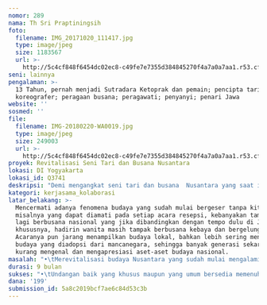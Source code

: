 ```yaml
---
nomor: 289
nama: Th Sri Praptiningsih
foto:
  filename: IMG_20171020_111417.jpg
  type: image/jpeg
  size: 1183567
  url: >-
    http://5c4cf848f6454dc02ec8-c49fe7e7355d384845270f4a7a0a7aa1.r53.cf2.rackcdn.com/ad0ca840-5a07-486b-86a4-bfcd35d835c0/IMG_20171020_111417.jpg
seni: lainnya
pengalaman: >-
  13 Tahun, pernah menjadi Sutradara Ketoprak dan pemain; pencipta tari;
  koreografer; peragaan busana; peragawati; penyanyi; penari Jawa
website: ''
sosmed: ''
file:
  filename: IMG-20180220-WA0019.jpg
  type: image/jpeg
  size: 249003
  url: >-
    http://5c4cf848f6454dc02ec8-c49fe7e7355d384845270f4a7a0a7aa1.r53.cf2.rackcdn.com/7e9fa497-9387-4423-b915-da92ac6d0b6c/IMG-20180220-WA0019.jpg
proyek: Revitalisasi Seni Tari dan Busana Nusantara
lokasi: DI Yogyakarta
lokasi_id: Q3741
deskripsi: "Demi mengangkat seni tari dan busana  Nusantara yang saat ini mulai terabaikan dan cenderung    banyak mengalami pergeseran nilai, diperlukan perhatian khusus untuk menumbuhkan kepedu-lian pada budaya berupa kegiatan pagelaran budaya yang melibatkan masyarakat lintas budaya Nusantara secara  berkesinambungan. \r\nUpaya mempertahankan Yogyakarta sebagai miniatur Indonesia dan kota budaya yang aman dan damai, perlu dilakukan penyadaran masyarakat melalui kegiatan budaya yang melibatkan semua suku yang ada di Yogyakarta.\r\nPagelaran ini selain bertujuan untuk melestarikan budaya, juga untuk mempersatukan berbagai suku Nusantara yang ada di Yogyakarta melalui pagelaran seni tari dan busana menuju kebersa-maan dengan melibatkan peran wanita pegiat budaya yang melibatkan seluruh hadirin dalam rangka program revitalisasi seni budaya Nusantara ini."
kategori: kerjasama_kolaborasi
latar_belakang: >-
  Mencermati adanya fenomena budaya yang sudah mulai bergeser tanpa kita sadari,
  misalnya yang dapat diamati pada setiap acara resepsi, kebanyakan tamu tidak
  lagi berbusana nasional yang jika dibandingkan dengan tempo dulu di Jawa
  khususnya, hadirin wanita masih tampak berbusana kebaya dan bergelung.
  Acaranya pun jarang menampilkan budaya lokal, bahkan lebih sering menampilkan
  budaya yang diadopsi dari mancanegara, sehingga banyak generasi sekarang
  kurang mengenal dan mengapresiasi aset-aset budaya nasional.
masalah: "•\tMerevitalisasi budaya Nusantara yang sudah mulai mengalami pergeseran nilai.\r\n•\tMemertahankan Yogyakarta sebagai kota budaya yang aman dan damai, maka perlu diadakan pagelaran budaya yang melibatkan suku-suku yang ada di Yogyakarta untuk turut berperan serta.\r\n•\tMenaruh kepedulian dan mengapresiasi para pegiat pemerhati dan pelaku budaya Nusantara yang meliputi para mahasiswa, pelajar, dan berbagai kalangan masyarakat untuk mempertahankan Yogyakarta sebagai kota budaya yang aman, tenteram dan damai. \r\n•\tMengingat belakangan ini mulai viral adanya fenomena  disintegrasi bangsa,  melalui pagelaran budaya ini diharapkan dapat menyadarkan kembali solidaritas yang menumbuhkan kekuatan untuk mengawal keberagaman bangsa.."
durasi: 9 bulan
sukses: "•\tUndangan baik yang khusus maupun yang umum bersedia memenuhi syarat berbusana Nusantara dan kehadirannya memenuhi  target yang ditetapkan.\r\n•\tAntusiasme yang terukur dari para peserta pagelar-an berbagai  budaya suku-suku Nusantara yang ada di Yogyakarta sebagai wakil kelompoknya.\r\n•\tKepuasan dari semua yang terlibat dalam persiapan sampai pelaksanaan kegiatan usai dan  merasakan adanya kebersamaan dalam perbedaan di bumi pertiwi"
dana: '199'
submission_id: 5a8c2019bcf7ae6c84d53c3b
---
```

